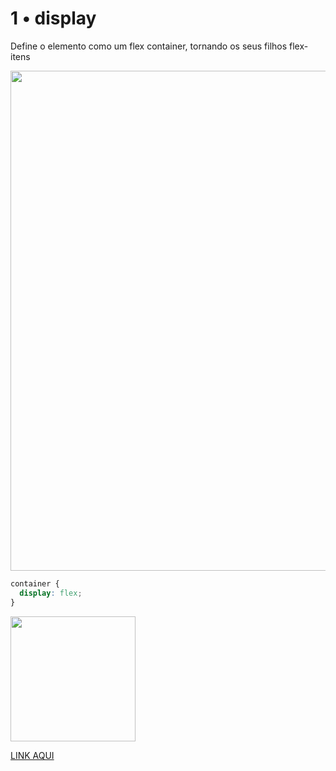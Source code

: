 # 1 • display

Define o elemento como um flex container, tornando os seus filhos flex-itens

<img width="800px" src="https://user-images.githubusercontent.com/57417305/80934252-b5efe080-8d9d-11ea-8020-2df71a0a1bac.gif" />

```css
container {
  display: flex;
}
```

<img width="200px" src="https://user-images.githubusercontent.com/57417305/80937857-23573d80-8dad-11ea-8473-123454e87187.png"/>

[LINK AQUI](https://codepen.io/Gohara/pen/QWjOEaK)